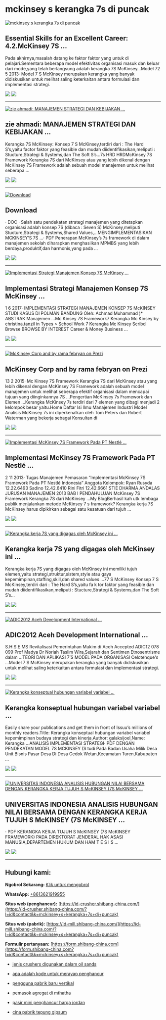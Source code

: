 # mckinsey s kerangka 7s di puncak

<a href="https://swt.shibang-china.com/?l=id&img&k=mckinsey+s+kerangka+7s+di+puncak" target="_blank">![mckinsey s kerangka 7s di puncak](http://static.shibang-china.com/all-800x300/543.jpg)</a>

## Essential Skills for an Excellent Career: 4.2.McKinsey 7S …
Pada akhirnya,masalah datang ke faktor faktor yang untuk di pelajari.Sementara beberapa model efektivitas organisasi masuk dan keluar dari mode,yang telah berlangsung adalah kerangka 7S McKinsey…Model 72 5 2013· Model 7 S McKinsey merupakan kerangka yang banyak didiskusikan untuk melihat saling keterkaitan antara formulasi dan implementasi strategi.


<a href="https://whatsapp.shibangsoft.com/WhatsApp.php" target="_blank" title="WhatsApp">![](http://static.shibang-china.com/icon/whatsapp.png)</a> <a href="https://swt.shibang-china.com/?l=id&icon&k=mckinsey+s+kerangka+7s+di+puncak" target="_blank">![](http://static.shibang-china.com/icon/chat-id.png)</a>

---

<a href="https://swt.shibang-china.com/?l=id&img&k=mckinsey+s+kerangka+7s+di+puncak" target="_blank">![zie ahmadi: MANAJEMEN STRATEGI DAN KEBIJAKAN …](http://static.shibang-china.com/all-800x300/880.jpg)</a>

## zie ahmadi: MANAJEMEN STRATEGI DAN KEBIJAKAN …
Kerangka 7S McKinsey: Konsep 7 S McKinsey,terdiri dari : The Hard S’s,yaitu factor faktor yang feasible dan mudah diidentifikasikan,meliputi : Stucture,Strategi & Systems,dan The Soft S’s…7s HRD HRDMcKinsey 7S Framework Kerangka 7S dari McKinsey atau yang lebih dikenal dengan McKinsey 7S Framework adalah sebuah model manajemen untuk melihat seberapa …


<a href="https://whatsapp.shibangsoft.com/WhatsApp.php" target="_blank" title="WhatsApp">![](http://static.shibang-china.com/icon/whatsapp.png)</a> <a href="https://swt.shibang-china.com/?l=id&icon&k=mckinsey+s+kerangka+7s+di+puncak" target="_blank">![](http://static.shibang-china.com/icon/chat-id.png)</a>

---

<a href="https://swt.shibang-china.com/?l=id&img&k=mckinsey+s+kerangka+7s+di+puncak" target="_blank">![Download](http://static.shibang-china.com/all-800x300/67.jpg)</a>

## Download
· DOC · Salah satu pendekatan strategi manajemen yang ditetapkan organisasi adalah konsep 7S (dibaca : Seven S) McKinsey,meliputi Stucture,Strategi & Systems,Shared Values,…MENGIMPLEMENTASIKAN MCKINSEY’S 7S …· PDF Penerapan McKinsey’s 7s framework di dalam manajemen sekolah diharapkan menghasilkan MPMBS yang lebih berdaya,produktif,dan harmonis,yang pada …


<a href="https://whatsapp.shibangsoft.com/WhatsApp.php" target="_blank" title="WhatsApp">![](http://static.shibang-china.com/icon/whatsapp.png)</a> <a href="https://swt.shibang-china.com/?l=id&icon&k=mckinsey+s+kerangka+7s+di+puncak" target="_blank">![](http://static.shibang-china.com/icon/chat-id.png)</a>

---

<a href="https://swt.shibang-china.com/?l=id&img&k=mckinsey+s+kerangka+7s+di+puncak" target="_blank">![Implementasi Strategi Manajemen Konsep 7S McKinsey …](http://static.shibang-china.com/all-800x300/101.jpg)</a>

## Implementasi Strategi Manajemen Konsep 7S McKinsey …
1 6 2017· IMPLEMENTASI STRATEGI MANAJEMEN KONSEP 7S McKINSEY STUDI KASUS DI POLMAN BANDUNG Oleh: Achmad Muhammad )* ABSTRAK Manajemen …Mc Kinsey 7S Framework7 Kerangka Mc Kinsey by christina.tanzil in Types > School Work 7 Kerangka Mc Kinsey Scribd Browse BROWSE BY INTEREST Career & Money Business …


<a href="https://whatsapp.shibangsoft.com/WhatsApp.php" target="_blank" title="WhatsApp">![](http://static.shibang-china.com/icon/whatsapp.png)</a> <a href="https://swt.shibang-china.com/?l=id&icon&k=mckinsey+s+kerangka+7s+di+puncak" target="_blank">![](http://static.shibang-china.com/icon/chat-id.png)</a>

---

<a href="https://swt.shibang-china.com/?l=id&img&k=mckinsey+s+kerangka+7s+di+puncak" target="_blank">![McKinsey Corp and by rama febryan on Prezi](http://static.shibang-china.com/all-800x300/169.jpg)</a>

## McKinsey Corp and by rama febryan on Prezi
13 2 2015· Mc Kinsey 7S Framework Kerangka 7S dari McKinsey atau yang lebih dikenal dengan McKinsey 7S Framework adalah sebuah model manajemen untuk melihat seberapa efektif organisasi dalam mencapai tujuan yang diinginkannya 7S …Pengertian McKinsey 7s Framework dan Elemen …Kerangka McKinsey 7s terdiri dari 7 elemen yang dibagi menjadi 2 kelompok besar yaitu.Home Daftar Isi Ilmu Manajemen Industri Model Analisis McKinsey 7s ini diperkenalkan oleh Tom Peters dan Robert Waterman yang bekerja sebagai Konsultan di


<a href="https://whatsapp.shibangsoft.com/WhatsApp.php" target="_blank" title="WhatsApp">![](http://static.shibang-china.com/icon/whatsapp.png)</a> <a href="https://swt.shibang-china.com/?l=id&icon&k=mckinsey+s+kerangka+7s+di+puncak" target="_blank">![](http://static.shibang-china.com/icon/chat-id.png)</a>

---

<a href="https://swt.shibang-china.com/?l=id&img&k=mckinsey+s+kerangka+7s+di+puncak" target="_blank">![Implementasi McKinsey 7S Framework Pada PT Nestlé …](http://static.shibang-china.com/all-800x300/182.jpg)</a>

## Implementasi McKinsey 7S Framework Pada PT Nestlé …
2 11 2013· Tugas Manajemen Pemasaran “Implementasi McKinsey 7S Framework Pada PT Nestlé Indonesia” Anggota Kelompok: Ryan Rusyda 12.22.6493 Sadino 12.42.6410 Rini Fitri 12.42.6661 STIE DHARMA ANDALAS JURUSAN MANAJEMEN 2013 BAB I PENDAHULUAN McKinsey 7S Framework Kerangka 7S dari McKinsey …My BlogBerhasil kah utk lembaga publik menjalankan metode McKinsey 7 s framework? Kerangka kerja 7S McKinsey harus dipikirkan sebagai satu kesatuan dari tujuh …


<a href="https://whatsapp.shibangsoft.com/WhatsApp.php" target="_blank" title="WhatsApp">![](http://static.shibang-china.com/icon/whatsapp.png)</a> <a href="https://swt.shibang-china.com/?l=id&icon&k=mckinsey+s+kerangka+7s+di+puncak" target="_blank">![](http://static.shibang-china.com/icon/chat-id.png)</a>

---

<a href="https://swt.shibang-china.com/?l=id&img&k=mckinsey+s+kerangka+7s+di+puncak" target="_blank">![Kerangka kerja 7S yang digagas oleh McKinsey ini …](http://static.shibang-china.com/all-800x300/1247.jpg)</a>

## Kerangka kerja 7S yang digagas oleh McKinsey ini …
Kerangka kerja 7S yang digagas oleh McKinsey ini memiliki tujuh elemen,yaitu strategi,struktur,sistem,style atau gaya kepemimpinan,staffing,skill,dan shared values …77 S McKinsey Konsep 7 S McKinsey,terdiri dari : The Hard S’s,yaitu fa k tor faktor yang feasible dan mudah diidentifikasikan,meliputi : Stucture,Strategi & Systems,dan The Soft S’s…


<a href="https://whatsapp.shibangsoft.com/WhatsApp.php" target="_blank" title="WhatsApp">![](http://static.shibang-china.com/icon/whatsapp.png)</a> <a href="https://swt.shibang-china.com/?l=id&icon&k=mckinsey+s+kerangka+7s+di+puncak" target="_blank">![](http://static.shibang-china.com/icon/chat-id.png)</a>

---

<a href="https://swt.shibang-china.com/?l=id&img&k=mckinsey+s+kerangka+7s+di+puncak" target="_blank">![ADIC2012 Aceh Development International …](http://static.shibang-china.com/all-800x300/721.jpg)</a>

## ADIC2012 Aceh Development International …
S.H.S.E.MS Revitalisasi Pemerintahan Mukim di Aceh Accepted ADIC12 078 099 Prof Madya Dr Noriah Taslim Wira,Sejarah dan Sentimen Etnosentrisme dalam …TEORI DAN APLIKASI 7’S MODEL PADA ORGANISASI Celotehque's …Model 7 S McKinsey merupakan kerangka yang banyak didiskusikan untuk melihat saling keterkaitan antara formulasi dan implementasi strategi.


<a href="https://whatsapp.shibangsoft.com/WhatsApp.php" target="_blank" title="WhatsApp">![](http://static.shibang-china.com/icon/whatsapp.png)</a> <a href="https://swt.shibang-china.com/?l=id&icon&k=mckinsey+s+kerangka+7s+di+puncak" target="_blank">![](http://static.shibang-china.com/icon/chat-id.png)</a>

---

<a href="https://swt.shibang-china.com/?l=id&img&k=mckinsey+s+kerangka+7s+di+puncak" target="_blank">![Kerangka konseptual hubungan variabel variabel …](http://static.shibang-china.com/all-800x300/1376.jpg)</a>

## Kerangka konseptual hubungan variabel variabel …
Easily share your publications and get them in front of Issuu’s millions of monthly readers.Title: Kerangka konseptual hubungan variabel variabel kepemimpinan budaya strategi dan kinerja,Author: galaksijoel,Name: Kerangka …ANALISIS IMPLEMENTASI STRATEGI· PDF DENGAN PENDEKATAN MODEL 7S MCKINSEY (S tudi Pada Badan Usaha Milik Desa Unit Bisnis Pasar Desa Di Desa Gedok Wetan,Kecamatan Turen,Kabupaten …


<a href="https://whatsapp.shibangsoft.com/WhatsApp.php" target="_blank" title="WhatsApp">![](http://static.shibang-china.com/icon/whatsapp.png)</a> <a href="https://swt.shibang-china.com/?l=id&icon&k=mckinsey+s+kerangka+7s+di+puncak" target="_blank">![](http://static.shibang-china.com/icon/chat-id.png)</a>

---

<a href="https://swt.shibang-china.com/?l=id&img&k=mckinsey+s+kerangka+7s+di+puncak" target="_blank">![UNIVERSITAS INDONESIA ANALISIS HUBUNGAN NILAI BERSAMA DENGAN KERANGKA KERJA TUJUH S McKINSEY (7S McKINSEY …](http://static.shibang-china.com/all-800x300/714.jpg)</a>

## UNIVERSITAS INDONESIA ANALISIS HUBUNGAN NILAI BERSAMA DENGAN KERANGKA KERJA TUJUH S McKINSEY (7S McKINSEY …
· PDF KERANGKA KERJA TUJUH S McKINSEY (7S McKINSEY FRAMEWORK) PADA DIREKTORAT JENDERAL HAK ASASI MANUSIA,DEPARTEMEN HUKUM DAN HAM T E S I S …

<a href="https://whatsapp.shibangsoft.com/WhatsApp.php" target="_blank" title="WhatsApp">![](http://static.shibang-china.com/icon/whatsapp.png)</a> <a href="https://swt.shibang-china.com/?l=id&icon&k=mckinsey+s+kerangka+7s+di+puncak" target="_blank">![](http://static.shibang-china.com/icon/chat-id.png)</a>

---
## Hubungi kami:

**Ngobrol Sekarang:** [Klik untuk mengobrol](https://swt.shibang-china.com?l=id&contact&k=mckinsey+s+kerangka+7s+di+puncak)

**WhatsApp:**  [+8613621919955](https://whatsapp.shibangsoft.com/WhatsApp.php)

**Situs web (penghancur):** [https://id-crusher.shibang-china.com/](https://id-crusher.shibang-china.com/?l=id&contact&k=mckinsey+s+kerangka+7s+di+puncak)

**Situs web (pabrik):** [https://id-mill.shibang-china.com/](https://id-mill.shibang-china.com/?l=id&contact&k=mckinsey+s+kerangka+7s+di+puncak)

**Formulir pertanyaan:** [https://form.shibang-china.com](https://form.shibang-china.com?l=id&contact&k=mckinsey+s+kerangka+7s+di+puncak)

* [jenis crushers digunakan dalam oil sands](../18/jenis%20crushers%20digunakan%20dalam%20oil%20sands.md)

* [apa adalah kode untuk merayap penghancur](../24/apa%20adalah%20kode%20untuk%20merayap%20penghancur.md)

* [pengguna pabrik baru vertikal](../28/pengguna%20pabrik%20baru%20vertikal.md)

* [pemasok agregat di mthatha](../20/pemasok%20agregat%20di%20mthatha.md)

* [pasir mini penghancur harga jordan](../21/pasir%20mini%20penghancur%20harga%20jordan.md)

* [cina pabrik tepung gipsum](../29/cina%20pabrik%20tepung%20gipsum.md)